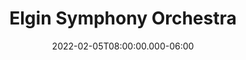 ---
title: Elgin Symphony Orchestra
date: 2022-02-05T08:00:00.000-06:00
date2: 2022-02-06T08:00:00.000-06:00
place: Elgin, IL
link: http://www.elginsymphony.org/concert/beethovens-eroica-2/
type: 'event'
---